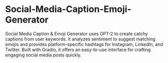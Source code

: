 # Social-Media-Caption-Emoji-Generator
Social Media Caption &amp; Emoji Generator uses GPT-2  to create catchy captions from user keywords. It analyzes sentiment to suggest matching emojis and provides platform-specific hashtags for Instagram, LinkedIn, and Twitter. Built with Gradio, it offers an easy-to-use interface for crafting engaging social media posts quickly.
